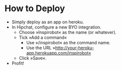 # How to Deploy

- Simply deploy as an app on heroku.
- In Hipchat, configure a new BYO integration.
    - Choose »Inspirobot« as the name (or whatever).
    - Tick »Add a command«
        - Use »/inspirobot« as the command name.
        - Use the URL »http://your-heroku-app.herokuapp.com/inspirobot«
    - Click »Save«.
- Profit!
